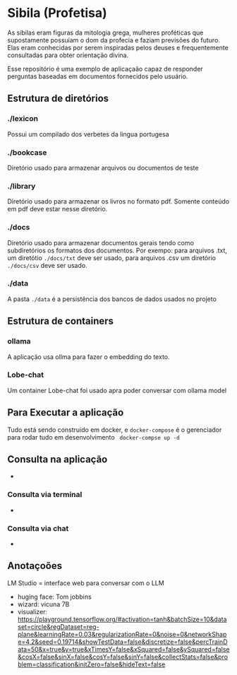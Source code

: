 # Sibila (Profetisa)

As sibilas eram figuras da mitologia grega, mulheres proféticas que supostamente possuíam o dom da profecia e faziam previsões do futuro. Elas eram conhecidas por serem inspiradas pelos deuses e frequentemente consultadas para obter orientação divina.

Esse repositório é uma exemplo de aplicaçaão capaz de responder perguntas baseadas em documentos fornecidos pelo usuário.

## Estrutura de diretórios

### ./lexicon

Possui um compilado dos verbetes da lingua portugesa

### ./bookcase

Diretório usado para armazenar arquivos ou documentos de teste

### ./library

Diretório usado para armazenar os livros no formato pdf. Somente conteúdo em pdf deve estar nesse diretório.

### ./docs

Diretório usado para armazenar documentos gerais tendo como subdiretórios os formatos dos documentos.
Por exempo: para arquivos .txt, um diretótio `./docs/txt` deve ser usado, para arquivos .csv um diretório `./docs/csv` deve ser usado.

### ./data

A pasta `./data` é a persistência dos bancos de dados usados no projeto

## Estrutura de containers

### ollama

A aplicação usa ollma para fazer o embedding do texto.

### Lobe-chat

Um container Lobe-chat foi usado apra poder conversar com ollama model

## Para Executar a aplicação

Tudo está sendo construido em docker, e `docker-compose` é o gerenciador para rodar tudo em desenvolvimento
``` docker-compse up -d```

## Consulta na aplicação

-

### Consulta via terminal

-

### Consulta via chat

-

## Anotaçoões

LM Studio = interface web para conversar com  o LLM

- huging face: Tom jobbins
- wizard: vicuna 7B
- visualizer: <https://playground.tensorflow.org/#activation=tanh&batchSize=10&dataset=circle&regDataset=reg-plane&learningRate=0.03&regularizationRate=0&noise=0&networkShape=4,2&seed=0.19714&showTestData=false&discretize=false&percTrainData=50&x=true&y=true&xTimesY=false&xSquared=false&ySquared=false&cosX=false&sinX=false&cosY=false&sinY=false&collectStats=false&problem=classification&initZero=false&hideText=false>

<!-- https://github.com/free-educa/books/blob/main/books/Design_Patterns.pdf -->